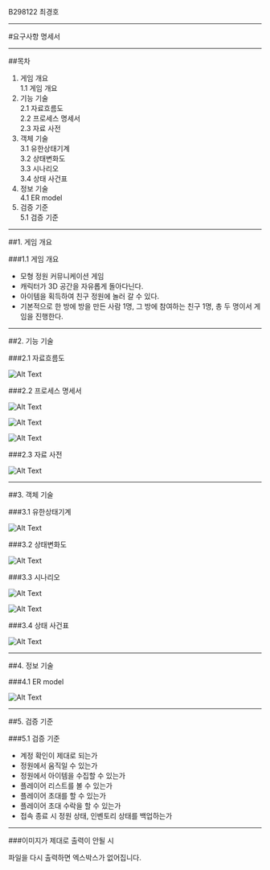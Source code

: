 B298122 최경호

***

#요구사항 명세서

***

##목차

1. 게임 개요  
 1.1 게임 개요  
2. 기능 기술  
 2.1 자료흐름도  
 2.2 프로세스 명세서  
 2.3 자료 사전  
3. 객체 기술  
 3.1 유한상태기계  
 3.2 상태변화도  
 3.3 시나리오  
 3.4 상태 사건표  
4. 정보 기술  
 4.1 ER model  
5. 검증 기준  
 5.1 검증 기준  
 
***
 
##1. 게임 개요



###1.1 게임 개요

- 모형 정원 커뮤니케이션 게임
- 캐릭터가 3D 공간을 자유롭게 돌아다닌다.
- 아이템을 획득하여 친구 정원에 놀러 갈 수 있다.
- 기본적으로 한 방에 방을 만든 사람 1명, 그 방에 참여하는 친구 1명, 총 두 명이서 게임을 진행한다.

***

##2. 기능 기술



###2.1 자료흐름도

![Alt Text](http://postfiles16.naver.net/MjAxNjEwMjFfMTY0/MDAxNDc3MDQ4MzE1MDU2.AR1Ss5AOPM74CSufgA_iew7N-LdDvbhEqaRIPTBqA7kg.2rflUkzbhuP3h51aExYnCCjdOUyIjN_L1ILpGMbWnIMg.JPEG.cfent12/%EC%8A%AC%EB%9D%BC%EC%9D%B4%EB%93%9C1.JPG?type=w1)

###2.2 프로세스 명세서

![Alt Text](http://postfiles4.naver.net/MjAxNjEwMjFfMTYw/MDAxNDc3MDQ4MzE1NDA0.q0xO2g3UZibcDCnMAcvUqSZnCYf57ref8bqNPSl5jKgg.9OeTxOB_W9GeNUvc0oAMSMVUHUmUJWRxaD8IaeJrZA8g.JPEG.cfent12/%EC%8A%AC%EB%9D%BC%EC%9D%B4%EB%93%9C2.JPG?type=w1)

![Alt Text](http://postfiles5.naver.net/MjAxNjEwMjFfMTEx/MDAxNDc3MDQ4MzE1Njgz.VNouIAwxnhmPEzV-jjeXdsmLQea4PDvJf1H4XQPdzjYg.RbG4y4HpWqxaxGOPIpAFlD5wkwyOdT2_KooZ4kHRgtsg.JPEG.cfent12/%EC%8A%AC%EB%9D%BC%EC%9D%B4%EB%93%9C3.JPG?type=w1)

![Alt Text](http://postfiles16.naver.net/MjAxNjEwMjFfODkg/MDAxNDc3MDQ4MzE1OTg1.TwXcoELMvKUuT5oN3roQOvozXbtt-k6hzV-TRqklEg0g.kky6VIHeutga34mQg86WMkqJa4WWT7Oi8zSoOVKd_ZEg.JPEG.cfent12/%EC%8A%AC%EB%9D%BC%EC%9D%B4%EB%93%9C4.JPG?type=w1)


###2.3 자료 사전

![Alt Text](http://postfiles4.naver.net/MjAxNjEwMjFfMTY0/MDAxNDc3MDQ4MzE2MzI3.KX709saRwbtely6e4S7drgQCPPOGjl3gJzse5ADO7Psg.KpEwwWrDkeYJRQ-zGTklrKBm-Buf5xrgREh7eAaX2BMg.JPEG.cfent12/%EC%8A%AC%EB%9D%BC%EC%9D%B4%EB%93%9C5.JPG?type=w1)

***

##3. 객체 기술



###3.1 유한상태기계

![Alt Text](http://postfiles14.naver.net/MjAxNjEwMjFfMTM1/MDAxNDc3MDQ4MzE2Njcw.HE9YuhxACrChuj5C1Hmi-X4yGPvcQJxk0RVufhkml84g.z0RqTbacU35q1xFT5zREBNxhoQiVUTwlGb9e9NTGovYg.JPEG.cfent12/%EC%8A%AC%EB%9D%BC%EC%9D%B4%EB%93%9C6.JPG?type=w1)

###3.2 상태변화도

![Alt Text](http://postfiles9.naver.net/MjAxNjEwMjFfMTgg/MDAxNDc3MDQ4MzE2ODQ1.HtmUGpV_nhSuJO4nJqaOJk4to-HhOaf3o5UPU3717bcg.KTPPCVm14QXdXAez9nOGjry3ND2-OjdMuLZpwNpx5c4g.JPEG.cfent12/%EC%8A%AC%EB%9D%BC%EC%9D%B4%EB%93%9C7.JPG?type=w1)

###3.3 시나리오

![Alt Text](http://postfiles1.naver.net/MjAxNjEwMjFfMTc4/MDAxNDc3MDQ4MzE3MDg0.ClRPao3Wetg7F1a8Lpk_mtOaKXt5nPQutNmlq5YHucYg.Upg81gG2L7yybfaEfSSk73Cu1EhCbPZjIA2O6z1meqIg.JPEG.cfent12/%EC%8A%AC%EB%9D%BC%EC%9D%B4%EB%93%9C8.JPG?type=w1)

![Alt Text](http://postfiles8.naver.net/MjAxNjEwMjFfMjcz/MDAxNDc3MDQ4MzE3MzA4.KjW6ccRlMdsF0dHbuDNvYD7qi-5ZE2w3ii-NHUf9xH0g.CHMREiOq7yRYOrTE9J7NfcmEQ4syHDFltomM0ktxnfYg.JPEG.cfent12/%EC%8A%AC%EB%9D%BC%EC%9D%B4%EB%93%9C9.JPG?type=w1)

###3.4 상태 사건표

![Alt Text](http://postfiles2.naver.net/MjAxNjEwMjFfMjEz/MDAxNDc3MDQ4MzE3NTQ1.HdYi7nxDncNyKL4hqEDD9ObLEC0a9G-mGacB2T6r3BMg.HXng3sFJl1SYstO-UcMn3Ag9GBwsj9aIiQ8QC4Acfw8g.JPEG.cfent12/%EC%8A%AC%EB%9D%BC%EC%9D%B4%EB%93%9C10.JPG?type=w1)

***

##4. 정보 기술



###4.1 ER model

![Alt Text](http://postfiles1.naver.net/MjAxNjEwMjFfMjQ0/MDAxNDc3MDQ4MzE3OTU4.o6CvBRj68TQSA9hFoSNn-e9SrRWQTcKa_TaD66WPAbAg.mTcICnoKO4Yz9ITVTsDheb5hFXWJ9KCCh4bhO3whb90g.JPEG.cfent12/%EC%8A%AC%EB%9D%BC%EC%9D%B4%EB%93%9C11.JPG?type=w1)

***

##5. 검증 기준



###5.1 검증 기준

- 계정 확인이 제대로 되는가  
- 정원에서 움직일 수 있는가  
- 정원에서 아이템을 수집할 수 있는가  
- 플레이어 리스트를 볼 수 있는가  
- 플레이어 초대를 할 수 있는가  
- 플레이어 초대 수락을 할 수 있는가  
- 접속 종료 시 정원 상태, 인벤토리 상태를 백업하는가  

***

###이미지가 제대로 출력이 안될 시

파일을 다시 출력하면 엑스박스가 없어집니다.  

